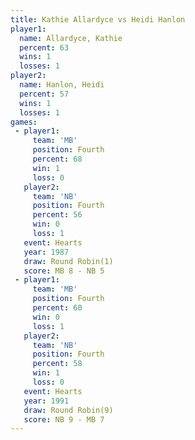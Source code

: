 ```yaml
---
title: Kathie Allardyce vs Heidi Hanlon
player1:                 
  name: Allardyce, Kathie
  percent: 63            
  wins: 1                
  losses: 1              
player2:                 
  name: Hanlon, Heidi    
  percent: 57            
  wins: 1                
  losses: 1              
games:
 - player1:          
     team: 'MB'      
     position: Fourth
     percent: 68     
     win: 1          
     loss: 0         
   player2:          
     team: 'NB'      
     position: Fourth
     percent: 56     
     win: 0          
     loss: 1         
   event: Hearts       
   year: 1987          
   draw: Round Robin(1)
   score: MB 8 - NB 5  
 - player1:          
     team: 'MB'      
     position: Fourth
     percent: 60     
     win: 0          
     loss: 1         
   player2:          
     team: 'NB'      
     position: Fourth
     percent: 58     
     win: 1          
     loss: 0         
   event: Hearts       
   year: 1991          
   draw: Round Robin(9)
   score: NB 9 - MB 7  
---
```


